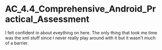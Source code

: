 # AC_4.4_Comprehensive_Android_Practical_Assessment

I felt confident in about eveything on here. The only thing that took me time was the xml stuff since I never really play around with it but it wasn't much of a barrier.
